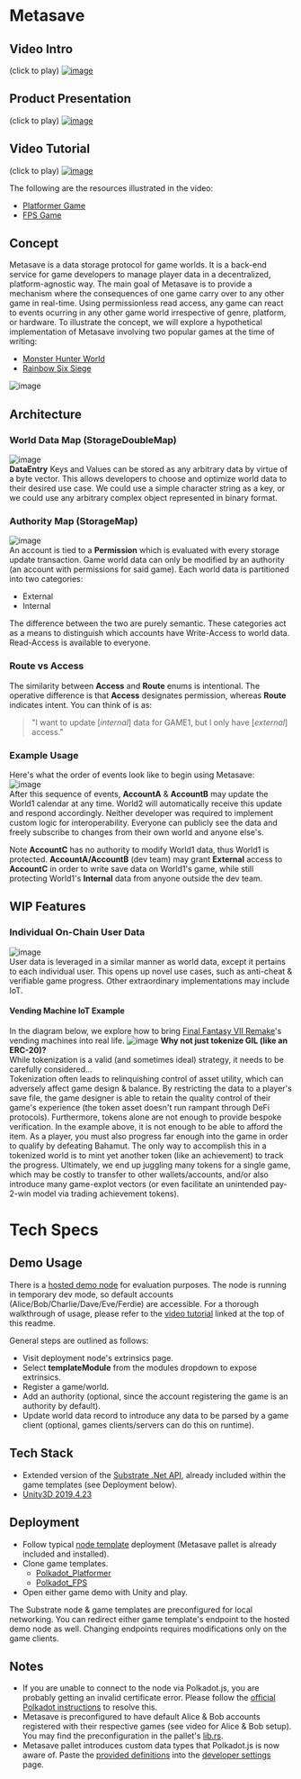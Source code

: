 # Metasave

## Video Intro 
(click to play)
[![image](https://user-images.githubusercontent.com/1028926/141672480-4ab24560-a71d-4fe2-bf7f-845a9053e0af.png)](https://www.youtube.com/watch?v=rfkjQQ0yccw)

## Product Presentation
(click to play)
[![image](https://user-images.githubusercontent.com/1028926/145700359-f9560a24-8481-49a2-8d86-f44d652dae82.png)](https://www.youtube.com/watch?v=Xo_HGlWKlY0)

## Video Tutorial
(click to play)
[![image](https://user-images.githubusercontent.com/1028926/139475111-90bc8c40-ef4a-4c10-a520-7ff8d3468668.png)](https://www.youtube.com/watch?v=oZd8Vu2ZqiQ)

The following are the resources illustrated in the video:
* [Platformer Game](https://dev.azure.com/bonillakelvin/MetaSave/_git/Polkadot_Platformer)
* [FPS Game](https://dev.azure.com/bonillakelvin/MetaSave/_git/Polkadot_FPS)

## Concept
Metasave is a data storage protocol for game worlds. It is a back-end service for game developers to manage player data in a decentralized, platform-agnostic way. The main goal of Metasave is to provide a mechanism where the consequences of one game carry over to any other game in real-time. Using permissionless read access, any game can react to events ocurring in any other game world irrespective of genre, platform, or hardware. To illustrate the concept, we will explore a hypothetical implementation of Metasave involving two popular games at the time of writing: 
* [Monster Hunter World](http://www.monsterhunterworld.com/us/)
* [Rainbow Six Siege](https://www.ubisoft.com/en-gb/game/rainbow-six/siege)

![image](https://user-images.githubusercontent.com/1028926/138626583-67dbe1a2-6991-43bc-bfd9-f45712ea6b8e.png)

## Architecture
### World Data Map (StorageDoubleMap)
![image](https://user-images.githubusercontent.com/1028926/138798123-5ba5866e-e222-4d33-a4a8-facd31159213.png)  
**DataEntry** Keys and Values can be stored as any arbitrary data by virtue of a byte vector. This allows developers to choose and optimize world data to their desired use case. We could use a simple character string as a key, or we could use any arbitrary complex object represented in binary format.
### Authority Map (StorageMap)
![image](https://user-images.githubusercontent.com/1028926/138798404-5e994e26-8d95-4a24-a150-d7ea4717105c.png)  
An account is tied to a **Permission** which is evaluated with every storage update transaction. Game world data can only be modified by an authority (an account with permissions for said game). Each world data is partitioned into two categories:
* External
* Internal

The difference between the two are purely semantic. These categories act as a means to distinguish which accounts have Write-Access to world data. Read-Access is available to everyone.

### Route vs Access  
The similarity between **Access** and **Route** enums is intentional. The operative difference is that **Access** designates permission, whereas **Route** indicates intent. You can think of is as:

> "I want to update [*internal*] data for GAME1, but I only have [*external*] access."

### Example Usage
Here's what the order of events look like to begin using Metasave:  
![image](https://user-images.githubusercontent.com/1028926/138800337-314bd68c-d573-46a2-b71c-dfa341920ce9.png)  
After this sequence of events, **AccountA** & **AccountB** may update the World1 calendar at any time. World2 will automatically receive this update and respond accordingly. 
Neither developer was required to implement custom logic for interoperability. Everyone can publicly see the data and freely subscribe to changes from their own world and anyone else's.  

Note **AccountC** has no authority to modify World1 data, thus World1 is protected. **AccountA/AccountB** (dev team) may grant **External** access to **AccountC** in order to write save data on World1's game, while still protecting World1's **Internal** data from anyone outside the dev team. 


## WIP Features
### Individual On-Chain User Data
![image](https://user-images.githubusercontent.com/1028926/141663167-cb933bdc-4e5d-4f0d-97e0-d3c83cd99146.png)  
User data is leveraged in a similar manner as world data, except it pertains to each individual user. This opens up novel use cases, such as anti-cheat & verifiable game progress. Other extraordinary implementations may include IoT.

#### Vending Machine IoT Example
In the diagram below, we explore how to bring [Final Fantasy VII Remake](https://www.playstation.com/en-us/games/final-fantasy-vii-remake/)'s vending machines into real life. 
![image](https://user-images.githubusercontent.com/1028926/139705304-0e95736c-9843-4a55-ac29-c593a15854f2.png)
**Why not just tokenize GIL (like an ERC-20)?**  
While tokenization is a valid (and sometimes ideal) strategy, it needs to be carefully considered...  
Tokenization often leads to relinquishing control of asset utility, which can adversely affect game design & balance. By restricting the data to a player's save file, the game designer is able to retain the quality control of their game's experience (the token asset doesn't run rampant through DeFi protocols). Furthermore, tokens alone are not enough to provide bespoke verification. In the example above, it is not enough to be able to afford the item. As a player, you must also progress far enough into the game in order to qualify by defeating Bahamut. The only way to accomplish this in a tokenized world is to mint yet another token (like an achievement) to track the progress. Ultimately, we end up juggling many tokens for a single game, which may be costly to transfer to other wallets/accounts, and/or also introduce many game-explot vectors (or even facilitate an unintended pay-2-win model via trading achievement tokens).

# Tech Specs
## Demo Usage
There is a [hosted demo node](https://polkadot.js.org/apps/?rpc=wss%3A%2F%2Fmetasave.westcentralus.cloudapp.azure.com%3A443#/extrinsics) for evaluation purposes. 
The node is running in temporary dev mode, so default accounts (Alice/Bob/Charlie/Dave/Eve/Ferdie) are accessible. For a thorough walkthrough of usage, please refer to the [video tutorial](https://www.youtube.com/watch?v=oZd8Vu2ZqiQ) linked at the top of this readme.  

General steps are outlined as follows:
* Visit deployment node's extrinsics page.
* Select **templateModule** from the modules dropdown to expose extrinsics.
* Register a game/world.
* Add an authority (optional, since the account registering the game is an authority by default).
* Update world data record to introduce any data to be parsed by a game client (optional, games clients/servers can do this on runtime).

## Tech Stack
*  Extended version of the [Substrate .Net API](https://github.com/ajuna-network/SubstrateNetApi), already included within the game templates (see Deployment below).
*  [Unity3D 2019.4.23](https://unity3d.com/unity/whats-new/2019.4.23)

## Deployment
*  Follow typical [node template](https://github.com/substrate-developer-hub/substrate-node-template) deployment (Metasave pallet is already included and installed).
*  Clone game templates.
    * [Polkadot_Platformer](https://dev.azure.com/bonillakelvin/MetaSave/_git/Polkadot_Platformer)
    * [Polkadot_FPS](https://dev.azure.com/bonillakelvin/MetaSave/_git/Polkadot_FPS)
*  Open either game demo with Unity and play.

The Substrate node & game templates are preconfigured for local networking. You can redirect either game template's endpoint to the hosted demo node as well. Changing endpoints requires modifications only on the game clients.

## Notes
*  If you are unable to connect to the node via Polkadot.js, you are probably getting an invalid certificate error. Please follow the [official Polkadot instructions](https://wiki.polkadot.network/docs/maintain-wss#importing-the-certificate) to resolve this.
*  Metasave is preconfigured to have default Alice & Bob accounts registered with their respective games (see video for Alice & Bob setup). You may find the preconfiguration in the pallet's [lib.rs](https://github.com/kilogold/HackWeek-Sept2021/blob/daba356a66f1b5115c699543270c48332e3b2db4/pallets/template/src/lib.rs#L148).
*  Metasave pallet introduces custom data types that Polkadot.js is now aware of. Paste the [provided definitions](pallets/template/src/polkadotJS_types.json) into the [developer settings](https://polkadot.js.org/apps/?rpc=wss%3A%2F%2Fmetasave.westcentralus.cloudapp.azure.com%3A443#/settings/developer) page.
